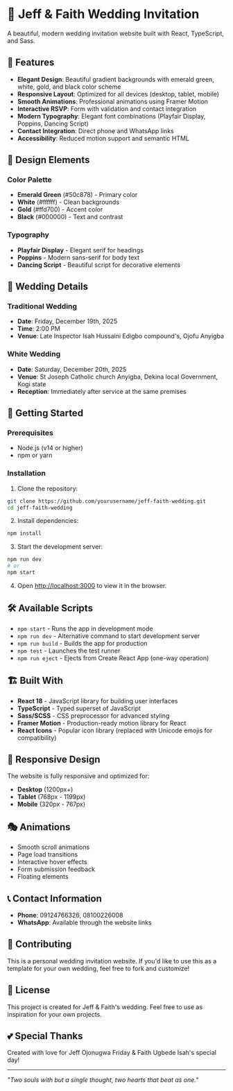 # 💍 Jeff & Faith Wedding Invitation

A beautiful, modern wedding invitation website built with React, TypeScript, and Sass.

## 🌟 Features

- **Elegant Design**: Beautiful gradient backgrounds with emerald green, white, gold, and black color scheme
- **Responsive Layout**: Optimized for all devices (desktop, tablet, mobile)
- **Smooth Animations**: Professional animations using Framer Motion
- **Interactive RSVP**: Form with validation and contact integration
- **Modern Typography**: Elegant font combinations (Playfair Display, Poppins, Dancing Script)
- **Contact Integration**: Direct phone and WhatsApp links
- **Accessibility**: Reduced motion support and semantic HTML

## 🎨 Design Elements

### Color Palette
- **Emerald Green** (#50c878) - Primary color
- **White** (#ffffff) - Clean backgrounds
- **Gold** (#ffd700) - Accent color
- **Black** (#000000) - Text and contrast

### Typography
- **Playfair Display** - Elegant serif for headings
- **Poppins** - Modern sans-serif for body text
- **Dancing Script** - Beautiful script for decorative elements

## 📅 Wedding Details

### Traditional Wedding
- **Date**: Friday, December 19th, 2025
- **Time**: 2:00 PM
- **Venue**: Late Inspector Isah Hussaini Edigbo compound's, Ojofu Anyigba

### White Wedding
- **Date**: Saturday, December 20th, 2025
- **Venue**: St Joseph Catholic church Anyigba, Dekina local Government, Kogi state
- **Reception**: Immediately after service at the same premises

## 🚀 Getting Started

### Prerequisites
- Node.js (v14 or higher)
- npm or yarn

### Installation

1. Clone the repository:
```bash
git clone https://github.com/yourusername/jeff-faith-wedding.git
cd jeff-faith-wedding
```

2. Install dependencies:
```bash
npm install
```

3. Start the development server:
```bash
npm run dev
# or
npm start
```

4. Open [http://localhost:3000](http://localhost:3000) to view it in the browser.

## 🛠️ Available Scripts

- `npm start` - Runs the app in development mode
- `npm run dev` - Alternative command to start development server
- `npm run build` - Builds the app for production
- `npm test` - Launches the test runner
- `npm run eject` - Ejects from Create React App (one-way operation)

## 🏗️ Built With

- **React 18** - JavaScript library for building user interfaces
- **TypeScript** - Typed superset of JavaScript
- **Sass/SCSS** - CSS preprocessor for advanced styling
- **Framer Motion** - Production-ready motion library for React
- **React Icons** - Popular icon library (replaced with Unicode emojis for compatibility)

## 📱 Responsive Design

The website is fully responsive and optimized for:
- **Desktop** (1200px+)
- **Tablet** (768px - 1199px)
- **Mobile** (320px - 767px)

## 🎭 Animations

- Smooth scroll animations
- Page load transitions
- Interactive hover effects
- Form submission feedback
- Floating elements

## 📞 Contact Information

- **Phone**: 09124766326, 08100226008
- **WhatsApp**: Available through the website links

## 🤝 Contributing

This is a personal wedding invitation website. If you'd like to use this as a template for your own wedding, feel free to fork and customize!

## 📄 License

This project is created for Jeff & Faith's wedding. Feel free to use as inspiration for your own projects.

## 💕 Special Thanks

Created with love for Jeff Ojonugwa Friday & Faith Ugbede Isah's special day!

---

*"Two souls with but a single thought, two hearts that beat as one."*